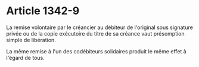 # Article 1342-9

La remise volontaire par le créancier au débiteur de l'original sous signature privée ou de la copie exécutoire du titre de sa créance vaut présomption simple de libération.

La même remise à l'un des codébiteurs solidaires produit le même effet à l'égard de tous.

